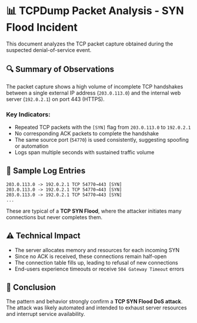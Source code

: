 # 📊 TCPDump Packet Analysis - SYN Flood Incident

This document analyzes the TCP packet capture obtained during the suspected denial-of-service event.

## 🔍 Summary of Observations

The packet capture shows a high volume of incomplete TCP handshakes between a single external IP address (`203.0.113.0`) and the internal web server (`192.0.2.1`) on port 443 (HTTPS).

### Key Indicators:

- Repeated TCP packets with the `[SYN]` flag from `203.0.113.0` to `192.0.2.1`
- No corresponding ACK packets to complete the handshake
- The same source port (`54770`) is used consistently, suggesting spoofing or automation
- Logs span multiple seconds with sustained traffic volume

## 🧪 Sample Log Entries

```
203.0.113.0 -> 192.0.2.1 TCP 54770→443 [SYN]
203.0.113.0 -> 192.0.2.1 TCP 54770→443 [SYN]
203.0.113.0 -> 192.0.2.1 TCP 54770→443 [SYN]
...
```

These are typical of a **TCP SYN Flood**, where the attacker initiates many connections but never completes them.

## ⚠️ Technical Impact

- The server allocates memory and resources for each incoming SYN
- Since no ACK is received, these connections remain half-open
- The connection table fills up, leading to refusal of new connections
- End-users experience timeouts or receive `504 Gateway Timeout` errors

## 📌 Conclusion

The pattern and behavior strongly confirm a **TCP SYN Flood DoS attack**. The attack was likely automated and intended to exhaust server resources and interrupt service availability.
